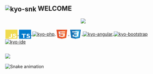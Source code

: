 ##  <img align="center" alt="kyo-snk" height="30" width="40" src="https://github.com/Kyun0r/myicons/blob/main/pngwing.com%20(1).png"> WELCOME
<div align="center">
  <a href="https://github.com/Kyun0r">
  <img height="180em" src="https://github-readme-stats.vercel.app/api?username=Kyun0r&show_icons=true&theme=github_dark&include_all_commits=true&count_private=true"/>
<!--   <img height="180m" src="https://github-readme-stats.vercel.app/api/top-langs/?username=Kyun0r&layout=compact&langs_count=7&theme=dracula"/> -->
</div>
<div style="display: inline_block"><br>
  <img align="center" alt="kyo-js" height="30" width="40" src="https://raw.githubusercontent.com/devicons/devicon/master/icons/javascript/javascript-plain.svg">
  <img align="center" alt="kyo-ts" height="30" width="40" src="https://raw.githubusercontent.com/devicons/devicon/master/icons/typescript/typescript-plain.svg">
  <img align="center" alt="kyo-php" height="30" width="40" src="https://cdn.jsdelivr.net/gh/devicons/devicon/icons/php/php-original.svg">
  <img align="center" alt="kyo-HTML" height="30" width="40" src="https://raw.githubusercontent.com/devicons/devicon/master/icons/html5/html5-original.svg">
  <img align="center" alt="kyo-CSS" height="30" width="40" src="https://raw.githubusercontent.com/devicons/devicon/master/icons/css3/css3-original.svg">
  <img align="center" alt="kyo-angular" height="30" width="40" src="https://cdn.jsdelivr.net/gh/devicons/devicon/icons/angularjs/angularjs-original.svg">
  <img align="center" alt="kyo-bootstrap" height="30" width="40" src="https://cdn.jsdelivr.net/gh/devicons/devicon/icons/bootstrap/bootstrap-original.svg">
  <img align="center" alt="kyo-ide" height="30" width="40" src="https://cdn.jsdelivr.net/gh/devicons/devicon/icons/visualstudio/visualstudio-plain.svg">


<!--   <img align="right" alt="Rafa-pic" height="150" style="border-radius:50px;" src="https://media.discordapp.net/attachments/639956127056134178/890373478988013628/Publicacoes_Instagram_1_1.png?width=676&height=676">
</div> -->
  
  ##
 
<div> 
   <a href="https://discord.gg/hakanai" target="_blank"><img src="https://img.shields.io/badge/Discord-7289DA?style=for-the-badge&logo=discord&logoColor=white" target="_blank"></a> 
<!--   <a href="https://www.youtube.com/channel/UC_-uuuZbY0AAt9CViNzvc-Q" target="_blank"><img src="https://img.shields.io/badge/YouTube-FF0000?style=for-the-badge&logo=youtube&logoColor=white" target="_blank"></a> -->
<!--   <a href="https://instagram.com/Kyun0r" target="_blank"><img src="https://img.shields.io/badge/-Instagram-%23E4405F?style=for-the-badge&logo=instagram&logoColor=white" target="_blank"></a> -->
<!--  	<a href="https://www.twitch.tv/Kyun0ri" target="_blank"><img src="https://img.shields.io/badge/Twitch-9146FF?style=for-the-badge&logo=twitch&logoColor=white" target="_blank"></a> -->

<!--   <a href = "mailto:contatorafaballerini@gmail.com"><img src="https://img.shields.io/badge/-Gmail-%23333?style=for-the-badge&logo=gmail&logoColor=white" target="_blank"></a> -->
<!--   <a href="https://www.linkedin.com/in/rafaella-ballerini-45875016a" target="_blank"><img src="https://img.shields.io/badge/-LinkedIn-%230077B5?style=for-the-badge&logo=linkedin&logoColor=white" target="_blank"></a>  -->
 
  ![Snake animation](https://github.com/Kyun0r/Kyun0r/blob/output/github-contribution-grid-snake.svg)
 
</div>
